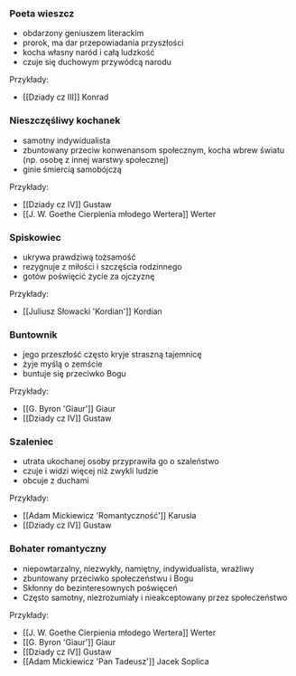 ### Poeta wieszcz
- obdarzony geniuszem literackim
- prorok, ma dar przepowiadania przyszłości
- kocha własny naród i całą ludzkość
- czuje się duchowym przywódcą narodu

Przykłady:
- [[Dziady cz III]] Konrad

### Nieszczęśliwy kochanek
- samotny indywidualista
- zbuntowany przeciw konwenansom społecznym, kocha wbrew światu (np. osobę z innej warstwy społecznej)
- ginie śmiercią samobójczą

Przykłady:
- [[Dziady cz IV]] Gustaw
- [[J. W. Goethe Cierpienia młodego Wertera]] Werter

### Spiskowiec
- ukrywa prawdziwą tożsamość
- rezygnuje z miłości i szczęścia rodzinnego
- gotów poświęcić życie za ojczyznę

Przykłady:
- [[Juliusz Słowacki 'Kordian']] Kordian

### Buntownik
- jego przeszłość często kryje straszną tajemnicę
- żyje myślą o zemście
- buntuje się przeciwko Bogu

Przykłady:
- [[G. Byron 'Giaur']] Giaur
- [[Dziady cz IV]] Gustaw

### Szaleniec
- utrata ukochanej osoby przyprawiła go o szaleństwo
- czuje i widzi więcej niż zwykli ludzie
- obcuje z duchami

Przykłady:
- [[Adam Mickiewicz 'Romantyczność']] Karusia
- [[Dziady cz IV]] Gustaw

### Bohater romantyczny
- niepowtarzalny, niezwykły, namiętny, indywidualista, wrażliwy
- zbuntowany przeciwko społeczeństwu i Bogu
- Skłonny do bezinteresownych poświęceń
- Często samotny, niezrozumiały i nieakceptowany przez społeczeństwo

Przykłady:
- [[J. W. Goethe Cierpienia młodego Wertera]] Werter
- [[G. Byron 'Giaur']] Giaur
- [[Dziady cz IV]] Gustaw
- [[Adam Mickiewicz 'Pan Tadeusz']] Jacek Soplica
